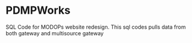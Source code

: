 # PDMPWorks

SQL Code for MODOPs website redesign. This sql codes pulls data from both gateway and multisource gateway